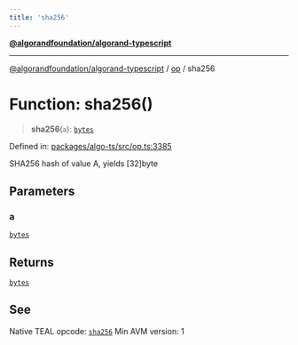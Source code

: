 ```yaml
---
title: 'sha256'
---
```


[**@algorandfoundation/algorand-typescript**](../../README.md)

---

[@algorandfoundation/algorand-typescript](../../README.md) / [op](../README.md) / sha256

# Function: sha256()

> **sha256**(`a`): [`bytes`](../../index/type-aliases/bytes.md)

Defined in: [packages/algo-ts/src/op.ts:3385](https://github.com/algorandfoundation/puya-ts/blob/main/packages/algo-ts/src/op.ts#L3385)

SHA256 hash of value A, yields [32]byte

## Parameters

### a

[`bytes`](../../index/type-aliases/bytes.md)

## Returns

[`bytes`](../../index/type-aliases/bytes.md)

## See

Native TEAL opcode: [`sha256`](https://developer.algorand.org/docs/get-details/dapps/avm/teal/opcodes/v10/#sha256)
Min AVM version: 1
